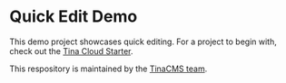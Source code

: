 # Quick Edit Demo

This demo project showcases quick editing. For a project to begin with, check out the [Tina Cloud Starter](https://github.com/tinacms/tina-cloud-starter).

This respository is maintained by the [TinaCMS team](https://github.com/tinacms/tinacms?tab=readme-ov-file#maintainers).
